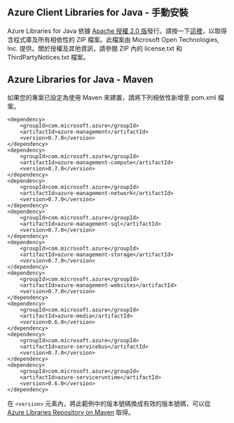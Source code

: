 ## Azure Client Libraries for Java - 手動安裝

Azure Libraries for Java 依據 [Apache 授權 2.0 版][license]發行。請按一下[這裡][zip-download]，以取得含程式庫及所有相依性的 ZIP 檔案。此檔案由 Microsoft Open Technologies, Inc. 提供。關於授權及其他資訊，請參閱 ZIP 內的 license.txt 和 ThirdPartyNotices.txt 檔案。

## Azure Libraries for Java - Maven

如果您的專案已設定為使用 Maven 來建置，請將下列相依性新增至 pom.xml 檔案。

	<dependency>
	    <groupId>com.microsoft.azure</groupId>
	    <artifactId>azure-management</artifactId>
	    <version>0.7.0</version>
	</dependency>
	<dependency>
	    <groupId>com.microsoft.azure</groupId>
	    <artifactId>azure-management-compute</artifactId>
	    <version>0.7.0</version>
	</dependency>
	<dependency>
	    <groupId>com.microsoft.azure</groupId>
	    <artifactId>azure-management-network</artifactId>
	    <version>0.7.0</version>
	</dependency>
	<dependency>
	    <groupId>com.microsoft.azure</groupId>
	    <artifactId>azure-management-sql</artifactId>
	    <version>0.7.0</version>
	</dependency>
	<dependency>
	    <groupId>com.microsoft.azure</groupId>
	    <artifactId>azure-management-storage</artifactId>
	    <version>0.7.0</version>
	</dependency>
	<dependency>
	    <groupId>com.microsoft.azure</groupId>
	    <artifactId>azure-management-websites</artifactId>
	    <version>0.7.0</version>
	</dependency>
	<dependency>
	    <groupId>com.microsoft.azure</groupId>
	    <artifactId>azure-media</artifactId>
	    <version>0.6.0</version>
	</dependency>
	<dependency>
	    <groupId>com.microsoft.azure</groupId>
	    <artifactId>azure-servicebus</artifactId>
	    <version>0.7.0</version>
	</dependency>
	<dependency>
	    <groupId>com.microsoft.azure</groupId>
	    <artifactId>azure-serviceruntime</artifactId>
	    <version>0.6.0</version>
	</dependency>


在 `<version>` 元素內，將此範例中的版本號碼換成有效的版本號碼，可以從 [Azure Libraries Repository on Maven](http://go.microsoft.com/fwlink/?LinkID=286274) 取得。

[license]: http://www.apache.org/licenses/LICENSE-2.0.html
[zip-download]: http://go.microsoft.com/fwlink/?LinkId=253887

<!---HONumber=62-->